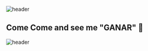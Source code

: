 <style>
    Text-align: center;
</style>
![header](https://capsule-render.vercel.app/api?type=wave&color=gradient&height=350&section=header&text=タイさんです&fontSize=90)
##  Come Come and see me "GANAR" 👋
![header](https://capsule-render.vercel.app/api?type=wave&color=gradient&height=350&section=footer&text=Soy%20Tai&fontSize=90)




<!--
**TalJa1/TalJa1** is a ✨ _special_ ✨ repository because its `README.md` (this file) appears on your GitHub profile.

Here are some ideas to get you started:

- 🔭 I’m currently working on ...
- 🌱 I’m currently learning ...
- 👯 I’m looking to collaborate on ...
- 🤔 I’m looking for help with ...
- 💬 Ask me about ...
- 📫 How to reach me: ...
- 😄 Pronouns: ...
- ⚡ Fun fact: ...
-->
